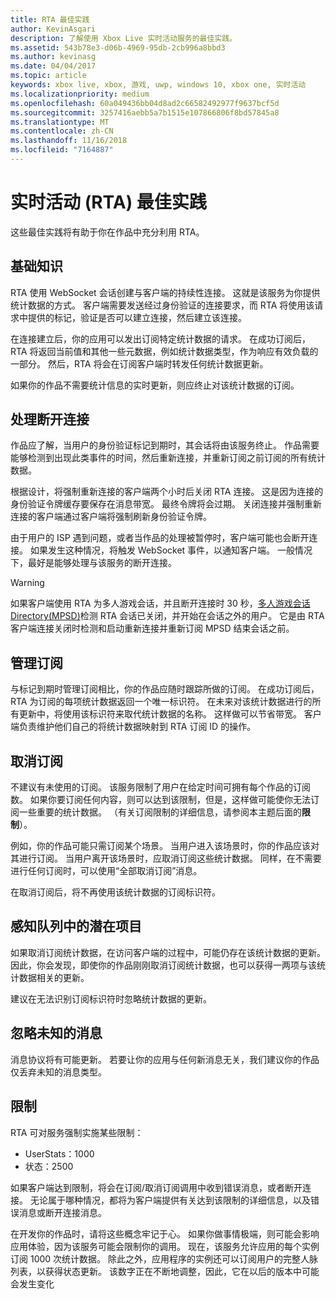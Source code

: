 ```yaml
---
title: RTA 最佳实践
author: KevinAsgari
description: 了解使用 Xbox Live 实时活动服务的最佳实践。
ms.assetid: 543b78e3-d06b-4969-95db-2cb996a8bbd3
ms.author: kevinasg
ms.date: 04/04/2017
ms.topic: article
keywords: xbox live, xbox, 游戏, uwp, windows 10, xbox one, 实时活动
ms.localizationpriority: medium
ms.openlocfilehash: 60a049436bb04d8ad2c66582492977f9637bcf5d
ms.sourcegitcommit: 3257416aebb5a7b1515e107866806f8bd57845a8
ms.translationtype: MT
ms.contentlocale: zh-CN
ms.lasthandoff: 11/16/2018
ms.locfileid: "7164887"
---
```

# <a name="real-time-activity-rta-best-practices"></a>实时活动 (RTA) 最佳实践
这些最佳实践将有助于你在作品中充分利用 RTA。


## <a name="the-basics"></a>基础知识

RTA 使用 WebSocket 会话创建与客户端的持续性连接。 这就是该服务为你提供统计数据的方式。 客户端需要发送经过身份验证的连接要求，而 RTA 将使用该请求中提供的标记，验证是否可以建立连接，然后建立该连接。

在连接建立后，你的应用可以发出订阅特定统计数据的请求。 在成功订阅后，RTA 将返回当前值和其他一些元数据，例如统计数据类型，作为响应有效负载的一部分。 然后，RTA 将会在订阅客户端时转发任何统计数据更新。

如果你的作品不需要统计信息的实时更新，则应终止对该统计数据的订阅。


## <a name="handling-disconnects"></a>处理断开连接

作品应了解，当用户的身份验证标记到期时，其会话将由该服务终止。 作品需要能够检测到出现此类事件的时间，然后重新连接，并重新订阅之前订阅的所有统计数据。

根据设计，将强制重新连接的客户端两个小时后关闭 RTA 连接。 这是因为连接的身份验证令牌缓存要保存在消息带宽。 最终令牌将会过期。 关闭连接并强制重新连接的客户端通过客户端将强制刷新身份验证令牌。

由于用户的 ISP 遇到问题，或者当作品的处理被暂停时，客户端可能也会断开连接。 如果发生这种情况，将触发 WebSocket 事件，以通知客户端。 一般情况下，最好是能够处理与该服务的断开连接。

> [!WARNING]
> 如果客户端使用 RTA 为多人游戏会话，并且断开连接时 30 秒，[多人游戏会话 Directory(MPSD)](../multiplayer/multiplayer-appendix/multiplayer-session-directory.md)检测 RTA 会话已关闭，并开始在会话之外的用户。 它是由 RTA 客户端连接关闭时检测和启动重新连接并重新订阅 MPSD 结束会话之前。

## <a name="managing-subscriptions"></a>管理订阅

与标记到期时管理订阅相比，你的作品应随时跟踪所做的订阅。 在成功订阅后，RTA 为订阅的每项统计数据返回一个唯一标识符。 在未来对该统计数据进行的所有更新中，将使用该标识符来取代统计数据的名称。 这样做可以节省带宽。 客户端负责维护他们自己的将统计数据映射到 RTA 订阅 ID 的操作。


## <a name="unsubscribing"></a>取消订阅

不建议有未使用的订阅。 该服务限制了用户在给定时间可拥有每个作品的订阅数。 如果你要订阅任何内容，则可以达到该限制，但是，这样做可能使你无法订阅一些重要的统计数据。 （有关订阅限制的详细信息，请参阅本主题后面的**限制**）。

例如，你的作品可能只需订阅某个场景。 当用户进入该场景时，你的作品应该对其进行订阅。 当用户离开该场景时，应取消订阅这些统计数据。 同样，在不需要进行任何订阅时，可以使用“全部取消订阅”消息。

在取消订阅后，将不再使用该统计数据的订阅标识符。


## <a name="awareness-of-latent-items-in-the-queue"></a>感知队列中的潜在项目

如果取消订阅统计数据，在访问客户端的过程中，可能仍存在该统计数据的更新。 因此，你会发现，即使你的作品刚刚取消订阅统计数据，也可以获得一两项与该统计数据相关的更新。

建议在无法识别订阅标识符时忽略统计数据的更新。


## <a name="ignore-messages-you-do-not-understand"></a>忽略未知的消息

消息协议将有可能更新。 若要让你的应用与任何新消息无关，我们建议你的作品仅丢弃未知的消息类型。


## <a name="throttles"></a>限制

RTA 可对服务强制实施某些限制：

-   UserStats：1000
-   状态：2500

如果客户端达到限制，将会在订阅/取消订阅调用中收到错误消息，或者断开连接。 无论属于哪种情况，都将为客户端提供有关达到该限制的详细信息，以及错误消息或断开连接消息。

在开发你的作品时，请将这些概念牢记于心。 如果你做事情极端，则可能会影响应用体验，因为该服务可能会限制你的调用。 现在，该服务允许应用的每个实例订阅 1000 次统计数据。 除此之外，应用程序的实例还可以订阅用户的完整人脉列表，以获得状态更新。 该数字正在不断地调整，因此，它在以后的版本中可能会发生变化
